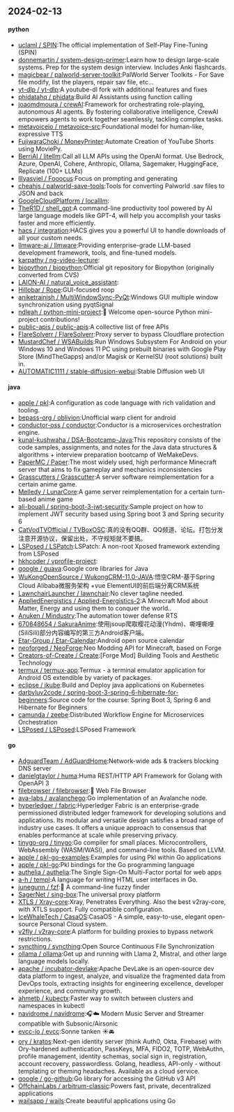 ## 2024-02-13

#### python
* [uclaml / SPIN](https://github.com/uclaml/SPIN):The official implementation of Self-Play Fine-Tuning (SPIN)
* [donnemartin / system-design-primer](https://github.com/donnemartin/system-design-primer):Learn how to design large-scale systems. Prep for the system design interview. Includes Anki flashcards.
* [magicbear / palworld-server-toolkit](https://github.com/magicbear/palworld-server-toolkit):PalWorld Server Toolkits - For Save file modify, list the players, repair sav file, etc...
* [yt-dlp / yt-dlp](https://github.com/yt-dlp/yt-dlp):A youtube-dl fork with additional features and fixes
* [phidatahq / phidata](https://github.com/phidatahq/phidata):Build AI Assistants using function calling
* [joaomdmoura / crewAI](https://github.com/joaomdmoura/crewAI):Framework for orchestrating role-playing, autonomous AI agents. By fostering collaborative intelligence, CrewAI empowers agents to work together seamlessly, tackling complex tasks.
* [metavoiceio / metavoice-src](https://github.com/metavoiceio/metavoice-src):Foundational model for human-like, expressive TTS
* [FujiwaraChoki / MoneyPrinter](https://github.com/FujiwaraChoki/MoneyPrinter):Automate Creation of YouTube Shorts using MoviePy.
* [BerriAI / litellm](https://github.com/BerriAI/litellm):Call all LLM APIs using the OpenAI format. Use Bedrock, Azure, OpenAI, Cohere, Anthropic, Ollama, Sagemaker, HuggingFace, Replicate (100+ LLMs)
* [lllyasviel / Fooocus](https://github.com/lllyasviel/Fooocus):Focus on prompting and generating
* [cheahjs / palworld-save-tools](https://github.com/cheahjs/palworld-save-tools):Tools for converting Palworld .sav files to JSON and back
* [GoogleCloudPlatform / localllm](https://github.com/GoogleCloudPlatform/localllm):
* [TheR1D / shell_gpt](https://github.com/TheR1D/shell_gpt):A command-line productivity tool powered by AI large language models like GPT-4, will help you accomplish your tasks faster and more efficiently.
* [hacs / integration](https://github.com/hacs/integration):HACS gives you a powerful UI to handle downloads of all your custom needs.
* [llmware-ai / llmware](https://github.com/llmware-ai/llmware):Providing enterprise-grade LLM-based development framework, tools, and fine-tuned models.
* [karpathy / ng-video-lecture](https://github.com/karpathy/ng-video-lecture):
* [biopython / biopython](https://github.com/biopython/biopython):Official git repository for Biopython (originally converted from CVS)
* [LAION-AI / natural_voice_assistant](https://github.com/LAION-AI/natural_voice_assistant):
* [Hillobar / Rope](https://github.com/Hillobar/Rope):GUI-focused roop
* [aniketrajnish / MultiWindowSync-PyQt](https://github.com/aniketrajnish/MultiWindowSync-PyQt):Windows GUI multiple window synchronization using pyqtSignal
* [ndleah / python-mini-project](https://github.com/ndleah/python-mini-project):🙌 Welcome open-source Python mini-project contributions!
* [public-apis / public-apis](https://github.com/public-apis/public-apis):A collective list of free APIs
* [FlareSolverr / FlareSolverr](https://github.com/FlareSolverr/FlareSolverr):Proxy server to bypass Cloudflare protection
* [MustardChef / WSABuilds](https://github.com/MustardChef/WSABuilds):Run Windows Subsystem For Android on your Windows 10 and Windows 11 PC using prebuilt binaries with Google Play Store (MindTheGapps) and/or Magisk or KernelSU (root solutions) built in.
* [AUTOMATIC1111 / stable-diffusion-webui](https://github.com/AUTOMATIC1111/stable-diffusion-webui):Stable Diffusion web UI

#### java
* [apple / pkl](https://github.com/apple/pkl):A configuration as code language with rich validation and tooling.
* [bepass-org / oblivion](https://github.com/bepass-org/oblivion):Unofficial warp client for android
* [conductor-oss / conductor](https://github.com/conductor-oss/conductor):Conductor is a microservices orchestration engine.
* [kunal-kushwaha / DSA-Bootcamp-Java](https://github.com/kunal-kushwaha/DSA-Bootcamp-Java):This repository consists of the code samples, assignments, and notes for the Java data structures & algorithms + interview preparation bootcamp of WeMakeDevs.
* [PaperMC / Paper](https://github.com/PaperMC/Paper):The most widely used, high performance Minecraft server that aims to fix gameplay and mechanics inconsistencies
* [Grasscutters / Grasscutter](https://github.com/Grasscutters/Grasscutter):A server software reimplementation for a certain anime game.
* [Melledy / LunarCore](https://github.com/Melledy/LunarCore):A game server reimplementation for a certain turn-based anime game
* [ali-bouali / spring-boot-3-jwt-security](https://github.com/ali-bouali/spring-boot-3-jwt-security):Sample project on how to implement JWT security based using Spring boot 3 and Spring security 6
* [CatVodTVOfficial / TVBoxOSC](https://github.com/CatVodTVOfficial/TVBoxOSC):真的没有QQ群、QQ频道、论坛。打包分发注意开源协议，保留出处，不守规矩就不要搞。
* [LSPosed / LSPatch](https://github.com/LSPosed/LSPatch):LSPatch: A non-root Xposed framework extending from LSPosed
* [hkhcoder / vprofile-project](https://github.com/hkhcoder/vprofile-project):
* [google / guava](https://github.com/google/guava):Google core libraries for Java
* [WuKongOpenSource / WukongCRM-11.0-JAVA](https://github.com/WuKongOpenSource/WukongCRM-11.0-JAVA):悟空CRM-基于Spring Cloud Alibaba微服务架构 +vue ElementUI的前后端分离CRM系统
* [LawnchairLauncher / lawnchair](https://github.com/LawnchairLauncher/lawnchair):No clever tagline needed.
* [AppliedEnergistics / Applied-Energistics-2](https://github.com/AppliedEnergistics/Applied-Energistics-2):A Minecraft Mod about Matter, Energy and using them to conquer the world..
* [Anuken / Mindustry](https://github.com/Anuken/Mindustry):The automation tower defense RTS
* [670848654 / SakuraAnime](https://github.com/670848654/SakuraAnime):使用jsoup爬取樱花动漫(Yhdm)、嘶哩嘶哩(SiliSili)部分内容编写的第三方Android客户端。
* [Etar-Group / Etar-Calendar](https://github.com/Etar-Group/Etar-Calendar):Android open source calendar
* [neoforged / NeoForge](https://github.com/neoforged/NeoForge):Neo Modding API for Minecraft, based on Forge
* [Creators-of-Create / Create](https://github.com/Creators-of-Create/Create):[Forge Mod] Building Tools and Aesthetic Technology
* [termux / termux-app](https://github.com/termux/termux-app):Termux - a terminal emulator application for Android OS extendible by variety of packages.
* [eclipse / jkube](https://github.com/eclipse/jkube):Build and Deploy java applications on Kubernetes
* [darbyluv2code / spring-boot-3-spring-6-hibernate-for-beginners](https://github.com/darbyluv2code/spring-boot-3-spring-6-hibernate-for-beginners):Source code for the course: Spring Boot 3, Spring 6 and Hibernate for Beginners
* [camunda / zeebe](https://github.com/camunda/zeebe):Distributed Workflow Engine for Microservices Orchestration
* [LSPosed / LSPosed](https://github.com/LSPosed/LSPosed):LSPosed Framework

#### go
* [AdguardTeam / AdGuardHome](https://github.com/AdguardTeam/AdGuardHome):Network-wide ads & trackers blocking DNS server
* [danielgtaylor / huma](https://github.com/danielgtaylor/huma):Huma REST/HTTP API Framework for Golang with OpenAPI 3
* [filebrowser / filebrowser](https://github.com/filebrowser/filebrowser):📂 Web File Browser
* [ava-labs / avalanchego](https://github.com/ava-labs/avalanchego):Go implementation of an Avalanche node.
* [hyperledger / fabric](https://github.com/hyperledger/fabric):Hyperledger Fabric is an enterprise-grade permissioned distributed ledger framework for developing solutions and applications. Its modular and versatile design satisfies a broad range of industry use cases. It offers a unique approach to consensus that enables performance at scale while preserving privacy.
* [tinygo-org / tinygo](https://github.com/tinygo-org/tinygo):Go compiler for small places. Microcontrollers, WebAssembly (WASM/WASI), and command-line tools. Based on LLVM.
* [apple / pkl-go-examples](https://github.com/apple/pkl-go-examples):Examples for using Pkl within Go applications
* [apple / pkl-go](https://github.com/apple/pkl-go):Pkl bindings for the Go programming language
* [authelia / authelia](https://github.com/authelia/authelia):The Single Sign-On Multi-Factor portal for web apps
* [a-h / templ](https://github.com/a-h/templ):A language for writing HTML user interfaces in Go.
* [junegunn / fzf](https://github.com/junegunn/fzf):🌸 A command-line fuzzy finder
* [SagerNet / sing-box](https://github.com/SagerNet/sing-box):The universal proxy platform
* [XTLS / Xray-core](https://github.com/XTLS/Xray-core):Xray, Penetrates Everything. Also the best v2ray-core, with XTLS support. Fully compatible configuration.
* [IceWhaleTech / CasaOS](https://github.com/IceWhaleTech/CasaOS):CasaOS - A simple, easy-to-use, elegant open-source Personal Cloud system.
* [v2fly / v2ray-core](https://github.com/v2fly/v2ray-core):A platform for building proxies to bypass network restrictions.
* [syncthing / syncthing](https://github.com/syncthing/syncthing):Open Source Continuous File Synchronization
* [ollama / ollama](https://github.com/ollama/ollama):Get up and running with Llama 2, Mistral, and other large language models locally.
* [apache / incubator-devlake](https://github.com/apache/incubator-devlake):Apache DevLake is an open-source dev data platform to ingest, analyze, and visualize the fragmented data from DevOps tools, extracting insights for engineering excellence, developer experience, and community growth.
* [ahmetb / kubectx](https://github.com/ahmetb/kubectx):Faster way to switch between clusters and namespaces in kubectl
* [navidrome / navidrome](https://github.com/navidrome/navidrome):🎧☁️ Modern Music Server and Streamer compatible with Subsonic/Airsonic
* [evcc-io / evcc](https://github.com/evcc-io/evcc):Sonne tanken ☀️🚘
* [ory / kratos](https://github.com/ory/kratos):Next-gen identity server (think Auth0, Okta, Firebase) with Ory-hardened authentication, PassKeys, MFA, FIDO2, TOTP, WebAuthn, profile management, identity schemas, social sign in, registration, account recovery, passwordless. Golang, headless, API-only - without templating or theming headaches. Available as a cloud service.
* [google / go-github](https://github.com/google/go-github):Go library for accessing the GitHub v3 API
* [OffchainLabs / arbitrum-classic](https://github.com/OffchainLabs/arbitrum-classic):Powers fast, private, decentralized applications
* [wailsapp / wails](https://github.com/wailsapp/wails):Create beautiful applications using Go

